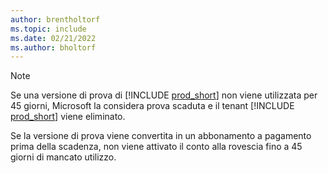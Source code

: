```yaml
---
author: brentholtorf
ms.topic: include
ms.date: 02/21/2022
ms.author: bholtorf
---
```

> [!NOTE]
> Se una versione di prova di [!INCLUDE [prod_short](prod_short.md)] non viene utilizzata per 45 giorni, Microsoft la considera prova scaduta e il tenant [!INCLUDE [prod_short](prod_short.md)] viene eliminato.
>
> Se la versione di prova viene convertita in un abbonamento a pagamento prima della scadenza, non viene attivato il conto alla rovescia fino a 45 giorni di mancato utilizzo.
